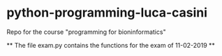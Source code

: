 # python-programming-luca-casini
Repo for the course "programming for bioninformatics"

** The file exam.py contains the functions for the exam of 11-02-2019 ** 
